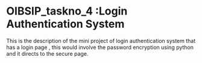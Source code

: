 # OIBSIP_taskno_4 :Login Authentication System

 This is the description of the mini project of login authentication system that has a login page , this would involve the password encryption using python and it directs to the secure page. 
